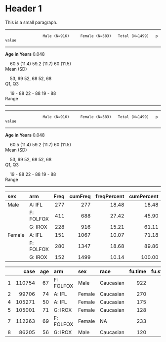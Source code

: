 # Header 1



This is a small paragraph.



---------------------------------------------------------------------------------------
                     Male (N=916)     Female (N=583)   Total (N=1499)   p value        
------------------- ---------------- ---------------- ---------------- ----------------
**Age in Years**                                                                  0.048

&nbsp;&nbsp;&nbsp;  60.5 (11.4)      59.2 (11.7)      60 (11.5)       
Mean (SD)                                                             

&nbsp;&nbsp;&nbsp;  53, 69           52, 68           52, 68          
Q1, Q3                                                                

&nbsp;&nbsp;&nbsp;  19 - 88          22 - 88          19 - 88         
Range                                                                 

---------------------------------------------------------------------------------------








---------------------------------------------------------------------------------------
                     Male (N=916)     Female (N=583)   Total (N=1499)   p value        
------------------- ---------------- ---------------- ---------------- ----------------
**Age in Years**                                                                  0.048

&nbsp;&nbsp;&nbsp;  60.5 (11.4)      59.2 (11.7)      60 (11.5)       
Mean (SD)                                                             

&nbsp;&nbsp;&nbsp;  53, 69           52, 68           52, 68          
Q1, Q3                                                                

&nbsp;&nbsp;&nbsp;  19 - 88          22 - 88          19 - 88         
Range                                                                 

---------------------------------------------------------------------------------------





|sex    |arm       | Freq| cumFreq| freqPercent| cumPercent|
|:------|:---------|----:|-------:|-----------:|----------:|
|Male   |A: IFL    |  277|     277|       18.48|      18.48|
|       |F: FOLFOX |  411|     688|       27.42|      45.90|
|       |G: IROX   |  228|     916|       15.21|      61.11|
|Female |A: IFL    |  151|    1067|       10.07|      71.18|
|       |F: FOLFOX |  280|    1347|       18.68|      89.86|
|       |G: IROX   |  152|    1499|       10.14|     100.00|





|   |   case| age|arm       |sex    |race      | fu.time| fu.stat| ps|  hgb|      bmi| alk.phos| ast| mdquality.s|age.ord |
|:--|------:|---:|:---------|:------|:---------|-------:|-------:|--:|----:|--------:|--------:|---:|-----------:|:-------|
|1  | 110754|  67|F: FOLFOX |Male   |Caucasian |     922|       2|  0| 11.5| 25.09861|      160|  35|          NA|60-69   |
|2  |  99706|  74|A: IFL    |Female |Caucasian |     270|       2|  1| 10.7| 19.49786|      290|  52|           1|70-79   |
|4  | 105271|  50|A: IFL    |Female |Caucasian |     175|       2|  1| 11.1|       NA|      700| 100|           1|40-49   |
|5  | 105001|  71|G: IROX   |Female |Caucasian |     128|       2|  1| 12.6| 29.42922|      771|  68|           1|70-79   |
|7  | 112263|  69|F: FOLFOX |Female |NA        |     233|       2|  0| 13.0| 26.35352|      350|  35|          NA|60-69   |
|8  |  86205|  56|G: IROX   |Male   |Caucasian |     120|       2|  0| 10.2| 19.03673|      569|  27|           1|50-59   |










